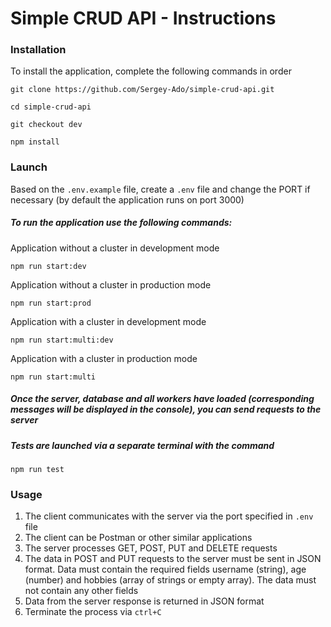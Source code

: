 # Simple CRUD API - Instructions

### Installation

To install the application, complete the following commands in order

```
git clone https://github.com/Sergey-Ado/simple-crud-api.git
```

```
cd simple-crud-api
```

```
git checkout dev
```

```
npm install
```

### Launch

Based on the `.env.example` file, create a `.env` file and change the PORT if necessary (by default the application runs on port 3000)

##### To run the application use the following commands:

Application without a cluster in development mode

```
npm run start:dev
```

Application without a cluster in production mode

```
npm run start:prod
```

Application with a cluster in development mode

```
npm run start:multi:dev
```

Application with a cluster in production mode

```
npm run start:multi
```

##### Once the server, database and all workers have loaded (corresponding messages will be displayed in the console), you can send requests to the server

##### Tests are launched via a separate terminal with the command

```
npm run test
```

### Usage

1. The client communicates with the server via the port specified in `.env` file
2. The client can be Postman or other similar applications
3. The server processes GET, POST, PUT and DELETE requests
4. The data in POST and PUT requests to the server must be sent in JSON format. Data must contain the required fields username (string), age (number) and hobbies (array of strings or empty array). The data must not contain any other fields
5. Data from the server response is returned in JSON format
6. Terminate the process via `ctrl+C`
